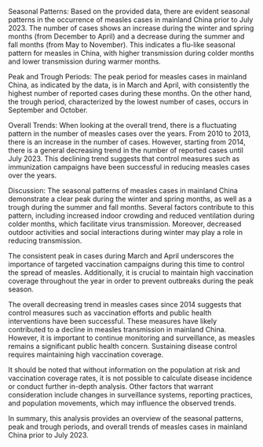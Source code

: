 Seasonal Patterns:
Based on the provided data, there are evident seasonal patterns in the occurrence of measles cases in mainland China prior to July 2023. The number of cases shows an increase during the winter and spring months (from December to April) and a decrease during the summer and fall months (from May to November). This indicates a flu-like seasonal pattern for measles in China, with higher transmission during colder months and lower transmission during warmer months.

Peak and Trough Periods:
The peak period for measles cases in mainland China, as indicated by the data, is in March and April, with consistently the highest number of reported cases during these months. On the other hand, the trough period, characterized by the lowest number of cases, occurs in September and October.

Overall Trends:
When looking at the overall trend, there is a fluctuating pattern in the number of measles cases over the years. From 2010 to 2013, there is an increase in the number of cases. However, starting from 2014, there is a general decreasing trend in the number of reported cases until July 2023. This declining trend suggests that control measures such as immunization campaigns have been successful in reducing measles cases over the years.

Discussion:
The seasonal patterns of measles cases in mainland China demonstrate a clear peak during the winter and spring months, as well as a trough during the summer and fall months. Several factors contribute to this pattern, including increased indoor crowding and reduced ventilation during colder months, which facilitate virus transmission. Moreover, decreased outdoor activities and social interactions during winter may play a role in reducing transmission.

The consistent peak in cases during March and April underscores the importance of targeted vaccination campaigns during this time to control the spread of measles. Additionally, it is crucial to maintain high vaccination coverage throughout the year in order to prevent outbreaks during the peak season.

The overall decreasing trend in measles cases since 2014 suggests that control measures such as vaccination efforts and public health interventions have been successful. These measures have likely contributed to a decline in measles transmission in mainland China. However, it is important to continue monitoring and surveillance, as measles remains a significant public health concern. Sustaining disease control requires maintaining high vaccination coverage.

It should be noted that without information on the population at risk and vaccination coverage rates, it is not possible to calculate disease incidence or conduct further in-depth analysis. Other factors that warrant consideration include changes in surveillance systems, reporting practices, and population movements, which may influence the observed trends.

In summary, this analysis provides an overview of the seasonal patterns, peak and trough periods, and overall trends of measles cases in mainland China prior to July 2023.